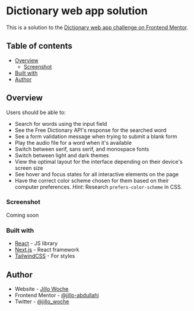 # Dictionary web app solution

This is a solution to the [Dictionary web app challenge on Frontend Mentor](https://www.frontendmentor.io/challenges/dictionary-web-app-h5wwnyuKFL).

## Table of contents

- [Overview](#overview)
  - [Screenshot](#screenshot)
- [Built with](#built-with)
- [Author](#author)

## Overview

Users should be able to:

- Search for words using the input field
- See the Free Dictionary API's response for the searched word
- See a form validation message when trying to submit a blank form
- Play the audio file for a word when it's available
- Switch between serif, sans serif, and monospace fonts
- Switch between light and dark themes
- View the optimal layout for the interface depending on their device's screen size
- See hover and focus states for all interactive elements on the page
- Have the correct color scheme chosen for them based on their computer preferences. _Hint_: Research `prefers-color-scheme` in CSS.

### Screenshot

Coming soon

### Built with

- [React](https://reactjs.org/) - JS library
- [Next.js](https://nextjs.org/) - React framework
- [TailwindCSS](https://tailwindcss.com/) - For styles

## Author

- Website - [Jillo Woche](https://jillowoche.dev)
- Frontend Mentor - [@jillo-abdullahi](https://www.frontendmentor.io/profile/jillo-abdullahi)
- Twitter - [@jillo_woche](https://www.twitter.com/jillo_woche)

